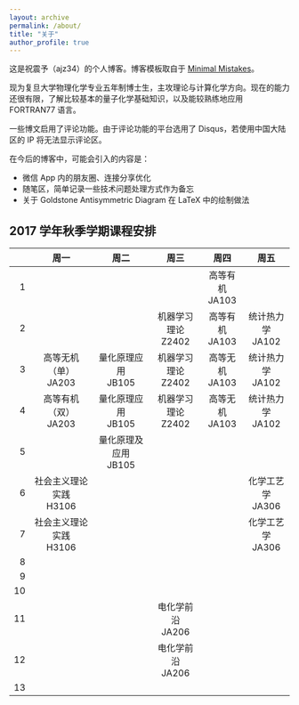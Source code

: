 ```yaml
---
layout: archive
permalink: /about/
title: "关于"
author_profile: true
---
```


这是祝震予（ajz34）的个人博客。博客模板取自于 [Minimal Mistakes](https://mademistakes.com/work/minimal-mistakes-jekyll-theme/)。

现为复旦大学物理化学专业五年制博士生，主攻理论与计算化学方向。现在的能力还很有限，了解比较基本的量子化学基础知识，以及能较熟练地应用 FORTRAN77 语言。

一些博文启用了评论功能。由于评论功能的平台选用了 Disqus，若使用中国大陆区的 IP 将无法显示评论区。

在今后的博客中，可能会引入的内容是：
* 微信 App 内的朋友圈、连接分享优化
* 随笔区，简单记录一些技术问题处理方式作为备忘
* 关于 Goldstone Antisymmetric Diagram 在 LaTeX 中的绘制做法

## 2017 学年秋季学期课程安排

| | 周一 | 周二 | 周三 | 周四 | 周五 |
| ---:|:---:|:---:|:---:|:---:|:---:|
| 1 |  |  |  | 高等有机<br>JA103 |  |
| 2 |  |  | 机器学习理论<br>Z2402 | 高等有机<br>JA103 | 统计热力学<br>JA102 |
| 3 | 高等无机<br>（单）JA203 | 量化原理应用<br>JB105 | 机器学习理论<br>Z2402 | 高等无机<br>JA103 | 统计热力学<br>JA102 |
| 4 | 高等有机<br>（双）JA203 | 量化原理应用<br>JB105 | 机器学习理论<br>Z2402 | 高等无机<br>JA103 | 统计热力学<br>JA102 |
| 5 |  | 量化原理及应用<br>JB105 |  |  |  |
| 6 | 社会主义理论实践<br>H3106 |  |  |  | 化学工艺学<br>JA306 |
| 7 | 社会主义理论实践<br>H3106 |  |  |  | 化学工艺学<br>JA306 |
| 8 |  |  |  |  |  |
| 9 |  |  |  |  |  |
| 10 |  |  |  |  |  |
| 11 |  |  | 电化学前沿<br>JA206 |  |  |
| 12 |  |  | 电化学前沿<br>JA206 |  |  |
| 13 |  |  |  |  |  |

